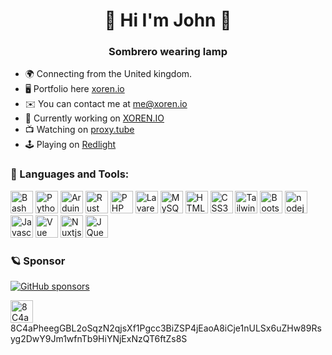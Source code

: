 <h1 align="center">👋 Hi I'm John 👋</h1>
<h3 align="center">Sombrero wearing lamp</h3>


*   🌍  Connecting from the United kingdom.
*   🖥️  Portfolio here [xoren.io](https://www.xoren.io/)
*   ✉️  You can contact me at [me@xoren.io](mailto:me@xoren.io)
*   🚀  Currently working on [XOREN.IO](https://www.xoren.io)
*   📺  Watching on [proxy.tube](https://www.proxy.tube)
*   🕹️  Playing on [Redlight](https://redlight.makeup/)


### 🚂 Languages and Tools:

<p align="left">
    <a href="https://www.gnu.org/software/bash/" target="_blank" rel="noreferrer"><img src="https://raw.githubusercontent.com/xorenio/xorenio/main/public/icons/skills/full_colored_dark.svg" width="36" height="36" alt="Bash" /></a>
    <a href="https://www.python.org/" target="_blank" rel="noreferrer"><img src="https://raw.githubusercontent.com/xorenio/xorenio/main/public/icons/skills/python-colored.svg" width="36" height="36" alt="Python" /></a>
    <a href="https://www.arduino.org/" target="_blank" rel="noreferrer"><img src="https://raw.githubusercontent.com/xorenio/xorenio/main/public/icons/skills/arduino-colored.svg" width="36" height="36" alt="Arduino" /></a>
    <a href="https://www.rust-lang.org/" target="_blank" rel="noreferrer"><img src="https://raw.githubusercontent.com/xorenio/xorenio/main/public/icons/skills/rust-colored-dark.svg" width="36" height="36" alt="Rust" /></a>
    <a href="https://www.php.net/" target="_blank" rel="noreferrer"><img src="https://raw.githubusercontent.com/xorenio/xorenio/main/public/icons/skills/php-colored.svg" width="36" height="36" alt="PHP" /></a>
    <a href="https://laravel.com/" target="_blank" rel="noreferrer"><img src="https://raw.githubusercontent.com/xorenio/xorenio/main/public/icons/skills/laravel-colored.svg" width="36" height="36" alt="Lavarel" /></a>
    <a href="https://www.mysql.com/" target="_blank" rel="noreferrer"><img src="https://raw.githubusercontent.com/xorenio/xorenio/main/public/icons/skills/mysql-colored.svg" width="36" height="36" alt="MySQL" /></a>
    <a href="https://developer.mozilla.org/en-US/docs/Glossary/HTML5" target="_blank" rel="noreferrer"><img src="https://raw.githubusercontent.com/xorenio/xorenio/main/public/icons/skills/html5-colored.svg" width="36" height="36" alt="HTML5" /></a>
    <a href="https://www.w3.org/TR/CSS/#css" target="_blank" rel="noreferrer"><img src="https://raw.githubusercontent.com/xorenio/xorenio/main/public/icons/skills/css3-colored.svg" width="36" height="36" alt="CSS3" /></a>
    <a href="https://tailwindcss.com/" target="_blank" rel="noreferrer"><img src="https://raw.githubusercontent.com/xorenio/xorenio/main/public/icons/skills/tailwindcss-colored.svg" width="36" height="36" alt="TailwindCSS" /></a>
    <a href="https://getbootstrap.com/" target="_blank" rel="noreferrer"><img src="https://raw.githubusercontent.com/xorenio/xorenio/main/public/icons/skills/bootstrap-colored.svg" width="36" height="36" alt="Bootstrap" /></a>
    <a href="https://Nodejs.org/" target="_blank" rel="noreferrer"><img src="https://raw.githubusercontent.com/xorenio/xorenio/main/public/icons/skills/nodejs-colored.svg" width="36" height="36" alt="nodejs" /></a>
    <a href="https://developer.mozilla.org/en-US/docs/Web/javascript" target="_blank" rel="noreferrer"><img src="https://raw.githubusercontent.com/xorenio/xorenio/main/public/icons/skills/javascript-colored.svg" width="36" height="36" alt="Javascript" /></a>
    <a href="https://vuejs.org/" target="_blank" rel="noreferrer"><img src="https://raw.githubusercontent.com/xorenio/xorenio/main/public/icons/skills/vuejs-colored.svg" width="36" height="36" alt="Vue" /></a>
    <a href="https://nuxtjs.org/" target="_blank" rel="noreferrer"><img src="https://raw.githubusercontent.com/xorenio/xorenio/main/public/icons/skills/nuxtjs-colored.svg" width="36" height="36" alt="Nuxtjs" /></a>
    <a href="https://jquery.com/" target="_blank" rel="noreferrer"><img src="https://raw.githubusercontent.com/xorenio/xorenio/main/public/icons/skills/jquery-colored.svg" width="36" height="36" alt="JQuery" /></a>
</p>

### 🪐 Sponsor

<a href="https://github.com/sponsors/xorenio">
  <img alt="GitHub sponsors" src="https://img.shields.io/badge/%E2%98%95%EF%B8%8F-Sponsor%20on%20GitHub-lightgrey"  >
</a>

<br/>
<p align="left"> 
<img alt="8C4aPheegGBL2oSqzN2qjsXf1Pgcc3BiZSP4jEaoA8iCje1nULSx6uZHw89Rsyg2DwY9Jm1wfnTb9HiYNjExNzQT6ftZs8S" src="https://raw.githubusercontent.com/xorenio/xorenio/main/public/icons/support/monero.svg" width="36" height="36" > 8C4aPheegGBL2oSqzN2qjsXf1Pgcc3BiZSP4jEaoA8iCje1nULSx6uZHw89Rsyg2DwY9Jm1wfnTb9HiYNjExNzQT6ftZs8S</p>
